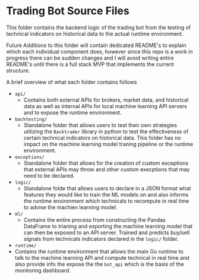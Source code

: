 # Trading Bot Source Files

This folder contains the backend logic of the trading bot from the testing of technical indicators on historical data to the actual runtime environment.<br>

Future Additions to this folder will contain dedicated README's to explain which each individual component does, however since this repo is a work in progress there can be sudden changes and I will avoid writing entire README's until there is a full stack MVP that implements the current structure.<br>

A brief overview of what each folder contains follows
- `api/`
  - Contains both external APIs for brokers, market data, and historical data as well as internal APIs for local machine learning API servers and to expose the runtime environment.
- `backtesting/`
  - Standalone folder that allows users to test their own strategies utilizing the `Backtrader` library in python to test the effectiveness of certain technical indicators on historical data. This folder has no impact on the machine learning model traning pipeline or the runtime environment.
- `exceptions/`
  - Standalone folder that allows for the creation of custom exceptions that external APIs may throw and other custom execptions that may need to be declared.
- `logic/`
  - Standalone folde that allows users to declare in a JSON format what features they would like to train the ML models on and also informs the runtime environment which technicals to recompute in real time to advise the machien learning model.
- `ml/`
  - Contains the entire process from constructing the Pandas DataFrame to trianing and exporting the machine learning model that can then be exposed to an API server. Trained and predicts buy/sell signals from technicals indicators declared in the `logic/` folder. 
- `runtime/`
 - Contains the runtime environment that allows the main Go runtime to talk to the machine learning API and compute technical in real time and also provide info the expose the the `bot_api` which is the basis of the monitoring dashboard.
